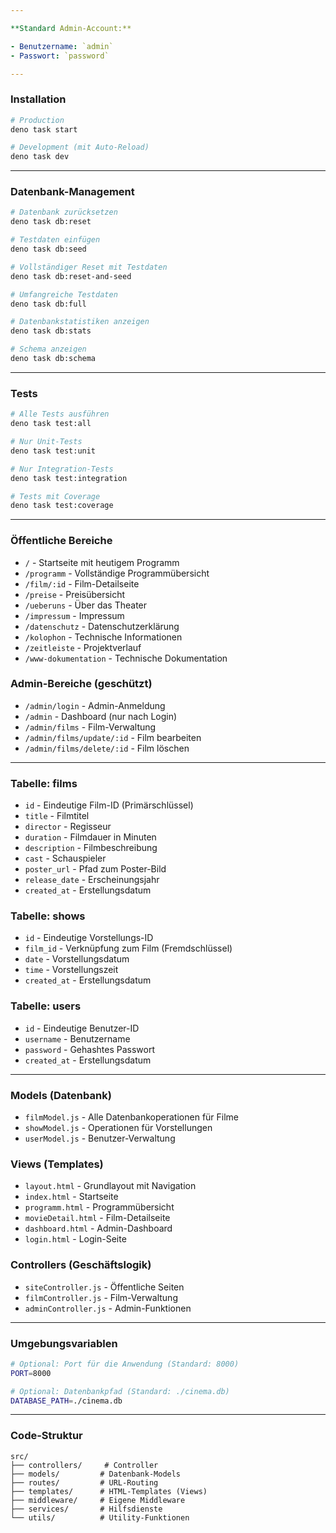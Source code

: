 ```yaml
---

**Standard Admin-Account:**

- Benutzername: `admin`
- Passwort: `password`

---
```


### Installation

```bash
# Production
deno task start

# Development (mit Auto-Reload)
deno task dev
```

---

### Datenbank-Management

```bash
# Datenbank zurücksetzen
deno task db:reset

# Testdaten einfügen
deno task db:seed

# Vollständiger Reset mit Testdaten
deno task db:reset-and-seed

# Umfangreiche Testdaten
deno task db:full

# Datenbankstatistiken anzeigen
deno task db:stats

# Schema anzeigen
deno task db:schema
```

---

### Tests

```bash
# Alle Tests ausführen
deno task test:all

# Nur Unit-Tests
deno task test:unit

# Nur Integration-Tests
deno task test:integration

# Tests mit Coverage
deno task test:coverage
```

---

### Öffentliche Bereiche

- `/` - Startseite mit heutigem Programm
- `/programm` - Vollständige Programmübersicht
- `/film/:id` - Film-Detailseite
- `/preise` - Preisübersicht
- `/ueberuns` - Über das Theater
- `/impressum` - Impressum
- `/datenschutz` - Datenschutzerklärung
- `/kolophon` - Technische Informationen
- `/zeitleiste` - Projektverlauf
- `/www-dokumentation` - Technische Dokumentation

### Admin-Bereiche (geschützt)

- `/admin/login` - Admin-Anmeldung
- `/admin` - Dashboard (nur nach Login)
- `/admin/films` - Film-Verwaltung
- `/admin/films/update/:id` - Film bearbeiten
- `/admin/films/delete/:id` - Film löschen

---

### Tabelle: films

- `id` - Eindeutige Film-ID (Primärschlüssel)
- `title` - Filmtitel
- `director` - Regisseur
- `duration` - Filmdauer in Minuten
- `description` - Filmbeschreibung
- `cast` - Schauspieler
- `poster_url` - Pfad zum Poster-Bild
- `release_date` - Erscheinungsjahr
- `created_at` - Erstellungsdatum

### Tabelle: shows

- `id` - Eindeutige Vorstellungs-ID
- `film_id` - Verknüpfung zum Film (Fremdschlüssel)
- `date` - Vorstellungsdatum
- `time` - Vorstellungszeit
- `created_at` - Erstellungsdatum

### Tabelle: users

- `id` - Eindeutige Benutzer-ID
- `username` - Benutzername
- `password` - Gehashtes Passwort
- `created_at` - Erstellungsdatum

---

### Models (Datenbank)

- `filmModel.js` - Alle Datenbankoperationen für Filme
- `showModel.js` - Operationen für Vorstellungen
- `userModel.js` - Benutzer-Verwaltung

### Views (Templates)

- `layout.html` - Grundlayout mit Navigation
- `index.html` - Startseite
- `programm.html` - Programmübersicht
- `movieDetail.html` - Film-Detailseite
- `dashboard.html` - Admin-Dashboard
- `login.html` - Login-Seite

### Controllers (Geschäftslogik)

- `siteController.js` - Öffentliche Seiten
- `filmController.js` - Film-Verwaltung
- `adminController.js` - Admin-Funktionen

---

### Umgebungsvariablen

```bash
# Optional: Port für die Anwendung (Standard: 8000)
PORT=8000

# Optional: Datenbankpfad (Standard: ./cinema.db)
DATABASE_PATH=./cinema.db
```

---

### Code-Struktur

```
src/
├── controllers/     # Controller
├── models/         # Datenbank-Models
├── routes/         # URL-Routing
├── templates/      # HTML-Templates (Views)
├── middleware/     # Eigene Middleware
├── services/       # Hilfsdienste
└── utils/          # Utility-Funktionen
```
